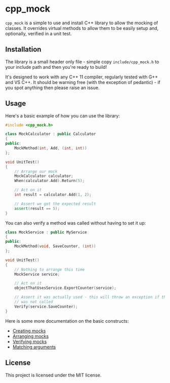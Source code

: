 # cpp_mock

`cpp_mock` is a simple to use and install C++ library to allow the mocking of
classes. It overrides virtual methods to allow them to be easily setup and,
optionally, verified in a unit test.

## Installation

The library is a small header only file - simple copy `include/cpp_mock.h` to
your include path and then you're ready to build!

It's designed to work with any C++ 11 compiler, regularly tested with G++
and VS C++. It should be warning free (with the exception of pedantic) - if you
spot anything then please raise an issue.

## Usage

Here's a basic example of how you can use the library:

```C++
#include <cpp_mock.h>

class MockCalculator : public Calculator
{
public:
    MockMethod(int, Add, (int, int))
};

void UnitTest()
{
    // Arrange our mock
    MockCalculator calculator;
    When(calculator.Add).Return(5);

    // Act on it
    int result = calculator.Add(1, 2);

    // Assert we got the expected result
    assert(result == 5);
}
```

You can also verify a method was called without having to set it up:

```C++
class MockService : public MyService
{
public:
    MockMethod(void, SaveCounter, (int))
};

void UnitTest()
{
    // Nothing to arrange this time
    MockService service;

    // Act on it
    objectThatUsesService.ExportCounter(service);

    // Assert it was actually used - this will throw an exception if the method
    // was not called
    Verify(service.SaveCounter);
}
```

Here is some more documentation on the basic constructs:

+ [Creating mocks](docs/CreatingMocks.md)
+ [Arranging mocks](docs/Arranging.md)
+ [Verifying mocks](docs/Asserting.md)
+ [Matching arguments](docs/ArgumentMatching.md)

## License

This project is licensed under the MIT license.
